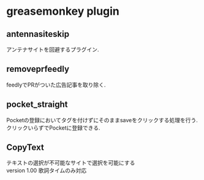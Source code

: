 # greasemonkey plugin

## antennasiteskip
アンテナサイトを回避するプラグイン.  

## removeprfeedly
feedlyでPRがついた広告記事を取り除く.

## pocket_straight
Pocketの登録においてタグを付けずにそのままsaveをクリックする処理を行う.  
クリックいらずでPocketに登録できる.

## CopyText
テキストの選択が不可能なサイトで選択を可能にする  
version 1.00 歌詞タイムのみ対応   

